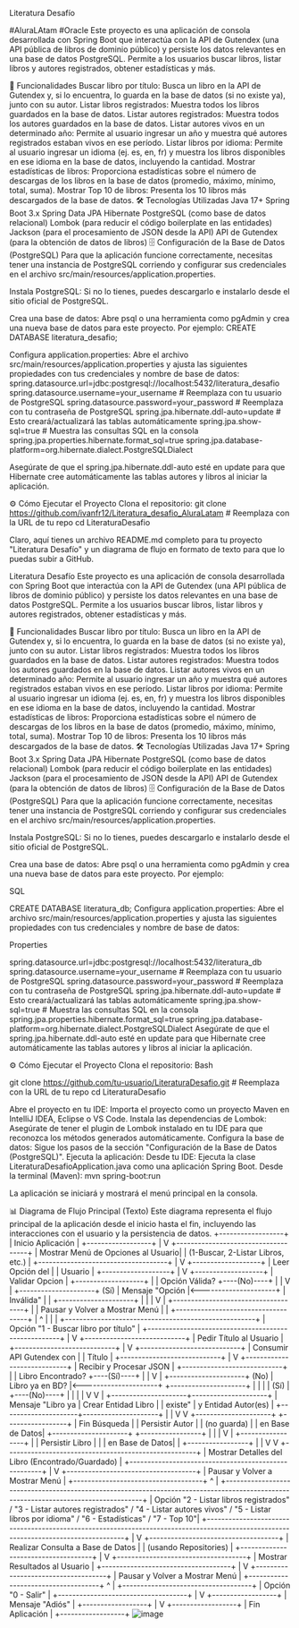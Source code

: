 Literatura Desafío

#AluraLAtam #Oracle
Este proyecto es una aplicación de consola desarrollada con Spring Boot que interactúa con la API de Gutendex (una API pública de libros de dominio público) y persiste los datos relevantes en una base de datos PostgreSQL. Permite a los usuarios buscar libros, listar libros y autores registrados, obtener estadísticas y más.

🚀 Funcionalidades
Buscar libro por título: Busca un libro en la API de Gutendex y, si lo encuentra, lo guarda en la base de datos (si no existe ya), junto con su autor.
Listar libros registrados: Muestra todos los libros guardados en la base de datos.
Listar autores registrados: Muestra todos los autores guardados en la base de datos.
Listar autores vivos en un determinado año: Permite al usuario ingresar un año y muestra qué autores registrados estaban vivos en ese período.
Listar libros por idioma: Permite al usuario ingresar un idioma (ej. es, en, fr) y muestra los libros disponibles en ese idioma en la base de datos, incluyendo la cantidad.
Mostrar estadísticas de libros: Proporciona estadísticas sobre el número de descargas de los libros en la base de datos (promedio, máximo, mínimo, total, suma).
Mostrar Top 10 de libros: Presenta los 10 libros más descargados de la base de datos.
🛠️ Tecnologías Utilizadas
Java 17+
Spring Boot 3.x
Spring Data JPA
Hibernate
PostgreSQL (como base de datos relacional)
Lombok (para reducir el código boilerplate en las entidades)
Jackson (para el procesamiento de JSON desde la API)
API de Gutendex (para la obtención de datos de libros)
🗄️ Configuración de la Base de Datos (PostgreSQL)
Para que la aplicación funcione correctamente, necesitas tener una instancia de PostgreSQL corriendo y configurar sus credenciales en el archivo src/main/resources/application.properties.

Instala PostgreSQL: Si no lo tienes, puedes descargarlo e instalarlo desde el sitio oficial de PostgreSQL.

Crea una base de datos: Abre psql o una herramienta como pgAdmin y crea una nueva base de datos para este proyecto. Por ejemplo:
CREATE DATABASE literatura_desafio;

Configura application.properties: Abre el archivo src/main/resources/application.properties y ajusta las siguientes propiedades con tus credenciales y nombre de base de datos:
spring.datasource.url=jdbc:postgresql://localhost:5432/literatura_desafio
spring.datasource.username=your_username # Reemplaza con tu usuario de PostgreSQL
spring.datasource.password=your_password # Reemplaza con tu contraseña de PostgreSQL
spring.jpa.hibernate.ddl-auto=update # Esto creará/actualizará las tablas automáticamente
spring.jpa.show-sql=true # Muestra las consultas SQL en la consola
spring.jpa.properties.hibernate.format_sql=true
spring.jpa.database-platform=org.hibernate.dialect.PostgreSQLDialect

Asegúrate de que el spring.jpa.hibernate.ddl-auto esté en update para que Hibernate cree automáticamente las tablas autores y libros al iniciar la aplicación.

⚙️ Cómo Ejecutar el Proyecto
Clona el repositorio:
git clone https://github.com/ivanfr12/Literatura_desafio_AluraLatam # Reemplaza con la URL de tu repo
cd LiteraturaDesafio

Claro, aquí tienes un archivo README.md completo para tu proyecto "Literatura Desafío" y un diagrama de flujo en formato de texto para que lo puedas subir a GitHub.

Literatura Desafío
Este proyecto es una aplicación de consola desarrollada con Spring Boot que interactúa con la API de Gutendex (una API pública de libros de dominio público) y persiste los datos relevantes en una base de datos PostgreSQL. Permite a los usuarios buscar libros, listar libros y autores registrados, obtener estadísticas y más.

🚀 Funcionalidades
Buscar libro por título: Busca un libro en la API de Gutendex y, si lo encuentra, lo guarda en la base de datos (si no existe ya), junto con su autor.
Listar libros registrados: Muestra todos los libros guardados en la base de datos.
Listar autores registrados: Muestra todos los autores guardados en la base de datos.
Listar autores vivos en un determinado año: Permite al usuario ingresar un año y muestra qué autores registrados estaban vivos en ese período.
Listar libros por idioma: Permite al usuario ingresar un idioma (ej. es, en, fr) y muestra los libros disponibles en ese idioma en la base de datos, incluyendo la cantidad.
Mostrar estadísticas de libros: Proporciona estadísticas sobre el número de descargas de los libros en la base de datos (promedio, máximo, mínimo, total, suma).
Mostrar Top 10 de libros: Presenta los 10 libros más descargados de la base de datos.
🛠️ Tecnologías Utilizadas
Java 17+
Spring Boot 3.x
Spring Data JPA
Hibernate
PostgreSQL (como base de datos relacional)
Lombok (para reducir el código boilerplate en las entidades)
Jackson (para el procesamiento de JSON desde la API)
API de Gutendex (para la obtención de datos de libros)
🗄️ Configuración de la Base de Datos (PostgreSQL)
Para que la aplicación funcione correctamente, necesitas tener una instancia de PostgreSQL corriendo y configurar sus credenciales en el archivo src/main/resources/application.properties.

Instala PostgreSQL: Si no lo tienes, puedes descargarlo e instalarlo desde el sitio oficial de PostgreSQL.

Crea una base de datos: Abre psql o una herramienta como pgAdmin y crea una nueva base de datos para este proyecto. Por ejemplo:

SQL

CREATE DATABASE literatura_db;
Configura application.properties: Abre el archivo src/main/resources/application.properties y ajusta las siguientes propiedades con tus credenciales y nombre de base de datos:

Properties

spring.datasource.url=jdbc:postgresql://localhost:5432/literatura_db
spring.datasource.username=your_username # Reemplaza con tu usuario de PostgreSQL
spring.datasource.password=your_password # Reemplaza con tu contraseña de PostgreSQL
spring.jpa.hibernate.ddl-auto=update # Esto creará/actualizará las tablas automáticamente
spring.jpa.show-sql=true # Muestra las consultas SQL en la consola
spring.jpa.properties.hibernate.format_sql=true
spring.jpa.database-platform=org.hibernate.dialect.PostgreSQLDialect
Asegúrate de que el spring.jpa.hibernate.ddl-auto esté en update para que Hibernate cree automáticamente las tablas autores y libros al iniciar la aplicación.

⚙️ Cómo Ejecutar el Proyecto
Clona el repositorio:
Bash

git clone https://github.com/tu-usuario/LiteraturaDesafio.git # Reemplaza con la URL de tu repo
cd LiteraturaDesafio

Abre el proyecto en tu IDE: Importa el proyecto como un proyecto Maven en IntelliJ IDEA, Eclipse o VS Code.
Instala las dependencias de Lombok: Asegúrate de tener el plugin de Lombok instalado en tu IDE para que reconozca los métodos generados automáticamente.
Configura la base de datos: Sigue los pasos de la sección "Configuración de la Base de Datos (PostgreSQL)".
Ejecuta la aplicación:
Desde tu IDE: Ejecuta la clase LiteraturaDesafioApplication.java como una aplicación Spring Boot.
Desde la terminal (Maven):
mvn spring-boot:run

La aplicación se iniciará y mostrará el menú principal en la consola.

📊 Diagrama de Flujo Principal (Texto)
Este diagrama representa el flujo principal de la aplicación desde el inicio hasta el fin, incluyendo las interacciones con el usuario y la persistencia de datos.
+------------------+
| Inicio Aplicación |
+------------------+
        |
        V
+------------------------------------+
| Mostrar Menú de Opciones al Usuario|
| (1-Buscar, 2-Listar Libros, etc.)  |
+------------------------------------+
        |
        V
+-------------------+
| Leer Opción del   |
| Usuario           |
+-------------------+
        |
        V
+-------------------+
| Validar Opcion    |
+-------------------+
        |
        |  Opción Válida?
        +----(No)----+
        |             |
        V             |
+---------------------+   (Sí)
| Mensaje "Opción     |<---------------------+
| Inválida"           |                      |
+---------------------+                      |
        |                                    |
        V                                    |
+------------------------------------+       |
| Pausar y Volver a Mostrar Menú     |       |
+------------------------------------+       |
        ^                                    |
        |                                    |
+-----------------------------------------------------+
|           Opción "1 - Buscar libro por título"      |
+-----------------------------------------------------+
        |
        V
+----------------------------+
| Pedir Título al Usuario    |
+----------------------------+
        |
        V
+----------------------------+
| Consumir API Gutendex con  |
| Título                     |
+----------------------------+
        |
        V
+----------------------------+
| Recibir y Procesar JSON    |
+----------------------------+
        |
        |  Libro Encontrado?
        +----(Sí)----+
        |             |
        V             |
+---------------------+   (No)
|  Libro ya en BD?    |<---------------------+
+---------------------+                      |
        |                                    |
        |  (Sí)                               |
        +----(No)----+                       |
        |             |                      |
        V             V                      |
+---------------------+---------------------+
| Mensaje "Libro ya   | Crear Entidad Libro |
| existe"             | y Entidad Autor(es) |
+---------------------+---------------------+
        |                     |
        V                     V
+---------------------+   +-----------------+
| Fin Búsqueda        |   | Persistir Autor |
| (no guarda)         |   | en Base de Datos|
+---------------------+   +-----------------+
        |                     |
        |                     V
        |                   +-----------------+
        |                   | Persistir Libro |
        |                   | en Base de Datos|
        |                   +-----------------+
        |                           |
        V                           V
+-----------------------------------------------------+
|      Mostrar Detalles del Libro (Encontrado/Guardado) |
+-----------------------------------------------------+
        |
        V
+------------------------------------+
| Pausar y Volver a Mostrar Menú     |
+------------------------------------+
        ^
        |
+-------------------------------------------------------------------------------------------------------------------------------------+
|           Opción "2 - Listar libros registrados" / "3 - Listar autores registrados" / "4 - Listar autores vivos" / "5 - Listar libros por idioma" / "6 - Estadísticas" / "7 - Top 10"|
+-------------------------------------------------------------------------------------------------------------------------------------+
        |
        V
+------------------------------------+
| Realizar Consulta a Base de Datos  |
| (usando Repositories)              |
+------------------------------------+
        |
        V
+------------------------------------+
| Mostrar Resultados al Usuario      |
+------------------------------------+
        |
        V
+------------------------------------+
| Pausar y Volver a Mostrar Menú     |
+------------------------------------+
        ^
        |
+------------------------------------+
|              Opción "0 - Salir"    |
+------------------------------------+
        |
        V
+------------------+
| Mensaje "Adiós"  |
+------------------+
        |
        V
+------------------+
| Fin Aplicación   |
+------------------+
![image](https://github.com/user-attachments/assets/b37540d7-125f-4275-82d4-1df6f607613c)

